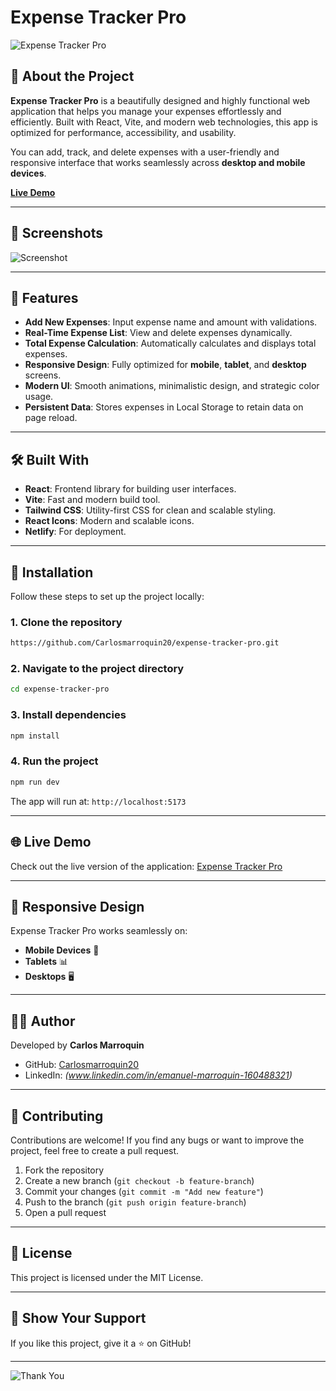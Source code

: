 # Expense Tracker Pro

![Expense Tracker Pro](https://i.imgur.com/Y9pFLNx.png)

## 🚀 About the Project
**Expense Tracker Pro** is a beautifully designed and highly functional web application that helps you manage your expenses effortlessly and efficiently. Built with React, Vite, and modern web technologies, this app is optimized for performance, accessibility, and usability.

You can add, track, and delete expenses with a user-friendly and responsive interface that works seamlessly across **desktop and mobile devices**.

[**Live Demo**](https://expense-tracker322.netlify.app/)

---

## 📸 Screenshots
![Screenshot](https://i.imgur.com/k6dTp8T.png)

---

## 🎯 Features
- **Add New Expenses**: Input expense name and amount with validations.
- **Real-Time Expense List**: View and delete expenses dynamically.
- **Total Expense Calculation**: Automatically calculates and displays total expenses.
- **Responsive Design**: Fully optimized for **mobile**, **tablet**, and **desktop** screens.
- **Modern UI**: Smooth animations, minimalistic design, and strategic color usage.
- **Persistent Data**: Stores expenses in Local Storage to retain data on page reload.

---

## 🛠️ Built With
- **React**: Frontend library for building user interfaces.
- **Vite**: Fast and modern build tool.
- **Tailwind CSS**: Utility-first CSS for clean and scalable styling.
- **React Icons**: Modern and scalable icons.
- **Netlify**: For deployment.

---

## 🚀 Installation

Follow these steps to set up the project locally:

### 1. Clone the repository
```bash
https://github.com/Carlosmarroquin20/expense-tracker-pro.git
```

### 2. Navigate to the project directory
```bash
cd expense-tracker-pro
```

### 3. Install dependencies
```bash
npm install
```

### 4. Run the project
```bash
npm run dev
```

The app will run at: `http://localhost:5173`

---

## 🌐 Live Demo
Check out the live version of the application:
[Expense Tracker Pro](https://expense-tracker322.netlify.app/)

---

## 📱 Responsive Design
Expense Tracker Pro works seamlessly on:
- **Mobile Devices** 📱
- **Tablets** 📊
- **Desktops** 🖥️

---

## 👨‍💻 Author
Developed by **Carlos Marroquin**
- GitHub: [Carlosmarroquin20](https://github.com/Carlosmarroquin20)
- LinkedIn: *(www.linkedin.com/in/emanuel-marroquin-160488321)*

---

## 🤝 Contributing
Contributions are welcome! If you find any bugs or want to improve the project, feel free to create a pull request.

1. Fork the repository
2. Create a new branch (`git checkout -b feature-branch`)
3. Commit your changes (`git commit -m "Add new feature"`)
4. Push to the branch (`git push origin feature-branch`)
5. Open a pull request

---

## 📜 License
This project is licensed under the MIT License.

---

## 🌟 Show Your Support
If you like this project, give it a ⭐ on GitHub!

---

![Thank You](https://i.imgur.com/JdQt3Us.png)

